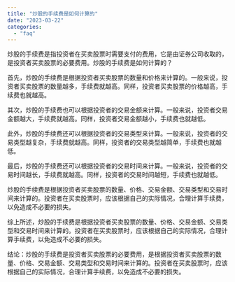 ```yaml
---
title: "炒股的手续费是如何计算的"
date: "2023-03-22"
categories: 
  - "faq"
---
```


炒股的手续费是指投资者在买卖股票时需要支付的费用，它是由证券公司收取的，是投资者买卖股票的必要费用。炒股的手续费是如何计算的？

首先，炒股的手续费是根据投资者买卖股票的数量和价格来计算的。一般来说，投资者买卖股票的数量越多，手续费就越高。同样，投资者买卖股票的价格越高，手续费也就越高。

其次，炒股的手续费也可以根据投资者的交易金额来计算。一般来说，投资者交易金额越大，手续费就越高。同样，投资者交易金额越小，手续费也就越低。

此外，炒股的手续费还可以根据投资者的交易类型来计算。一般来说，投资者的交易类型越复杂，手续费就越高。同样，投资者的交易类型越简单，手续费也就越低。

最后，炒股的手续费还可以根据投资者的交易时间来计算。一般来说，投资者的交易时间越长，手续费就越高。同样，投资者的交易时间越短，手续费也就越低。

炒股的手续费是根据投资者买卖股票的数量、价格、交易金额、交易类型和交易时间来计算的。投资者在买卖股票时，应该根据自己的实际情况，合理计算手续费，以免造成不必要的损失。

综上所述，炒股的手续费是根据投资者买卖股票的数量、价格、交易金额、交易类型和交易时间来计算的。投资者在买卖股票时，应该根据自己的实际情况，合理计算手续费，以免造成不必要的损失。

结论：炒股的手续费是投资者买卖股票的必要费用，是根据投资者买卖股票的数量、价格、交易金额、交易类型和交易时间来计算的。投资者在买卖股票时，应该根据自己的实际情况，合理计算手续费，以免造成不必要的损失。

